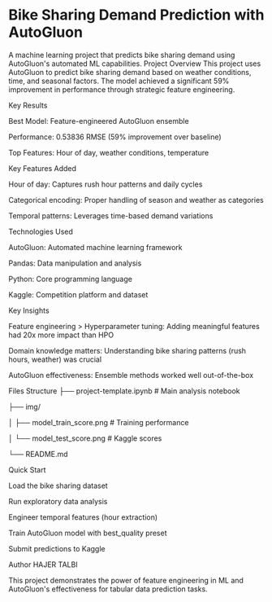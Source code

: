 # Bike Sharing Demand Prediction with AutoGluon
A machine learning project that predicts bike sharing demand using AutoGluon's automated ML capabilities.
Project Overview
This project uses AutoGluon to predict bike sharing demand based on weather conditions, time, and seasonal factors. The model achieved a significant 59% improvement in performance through strategic feature engineering.


Key Results

Best Model: Feature-engineered AutoGluon ensemble

Performance: 0.53836 RMSE (59% improvement over baseline)

Top Features: Hour of day, weather conditions, temperature


Key Features Added

Hour of day: Captures rush hour patterns and daily cycles

Categorical encoding: Proper handling of season and weather as categories

Temporal patterns: Leverages time-based demand variations


Technologies Used

AutoGluon: Automated machine learning framework

Pandas: Data manipulation and analysis

Python: Core programming language

Kaggle: Competition platform and dataset


Key Insights

Feature engineering > Hyperparameter tuning: Adding meaningful features had 20x more impact than HPO

Domain knowledge matters: Understanding bike sharing patterns (rush hours, weather) was crucial

AutoGluon effectiveness: Ensemble methods worked well out-of-the-box


Files Structure
├── project-template.ipynb    # Main analysis notebook

├── img/

│   ├── model_train_score.png       # Training performance

│   └── model_test_score.png        # Kaggle scores

└── README.md                       

Quick Start

Load the bike sharing dataset

Run exploratory data analysis

Engineer temporal features (hour extraction)

Train AutoGluon model with best_quality preset

Submit predictions to Kaggle


Author
HAJER TALBI 

This project demonstrates the power of feature engineering in ML and AutoGluon's effectiveness for tabular data prediction tasks.
